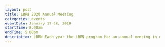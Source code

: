 ```yaml
---
layout: post
title: LBRN 2020 Annual Meeting
categories: events
eventDate: January 17-18, 2019
startTime: 8:00am
endTime: 5:00pm
description: LBRN Each year the LBRN program has an annual meeting in which program participants from PUI campuses, summer program, committee members and administrators meet to review individual research accomplishments and to discuss the overall program activity. January 17-18, 2020, Save the Date!
---
```

